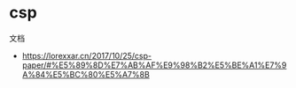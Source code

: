 # csp



文档
- https://lorexxar.cn/2017/10/25/csp-paper/#%E5%89%8D%E7%AB%AF%E9%98%B2%E5%BE%A1%E7%9A%84%E5%BC%80%E5%A7%8B
